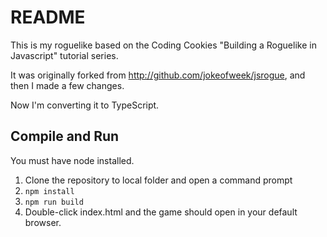 # README

This is my roguelike based on the Coding Cookies "Building a Roguelike in Javascript" tutorial series.

It was originally forked from http://github.com/jokeofweek/jsrogue, and then I made a few changes.   

Now I'm converting it to TypeScript.

## Compile and Run

You must have node installed.

1. Clone the repository to local folder and open a command prompt
1. `npm install`
1. `npm run build`
1. Double-click index.html and the game should open in your default browser.

